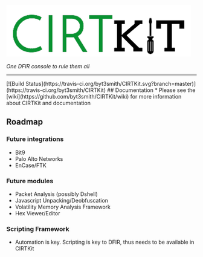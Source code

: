 ![CIRTKit](data/img/cirtkit_logo.png)

<i>One DFIR console to rule them all</i>
<hr />
[![Build Status](https://travis-ci.org/byt3smith/CIRTKit.svg?branch=master)](https://travis-ci.org/byt3smith/CIRTKit)
## Documentation
* Please see the [wiki](https://github.com/byt3smith/CIRTKit/wiki) for more information about CIRTKit and documentation

## Roadmap
### Future integrations
* Bit9
* Palo Alto Networks
* EnCase/FTK

### Future modules
* Packet Analysis (possibly Dshell)
* Javascript Unpacking/Deobfuscation
* Volatility Memory Analysis Framework
* Hex Viewer/Editor

### Scripting Framework
* Automation is key. Scripting is key to DFIR, thus needs to be available in CIRTKit
